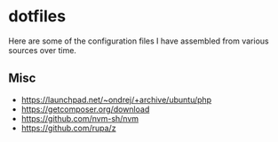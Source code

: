# dotfiles

Here are some of the configuration files I have assembled from various sources over time.

## Misc

- https://launchpad.net/~ondrej/+archive/ubuntu/php
- https://getcomposer.org/download
- https://github.com/nvm-sh/nvm
- https://github.com/rupa/z

